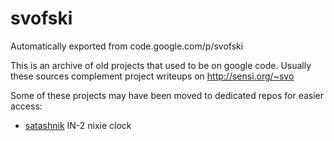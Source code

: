 # svofski
Automatically exported from code.google.com/p/svofski

This is an archive of old projects that used to be on google code. Usually these sources complement project writeups on http://sensi.org/~svo 

Some of these projects may have been moved to dedicated repos for easier access: 
 * [satashnik](https://github.com/svofski/satashnik) IN-2 nixie clock
